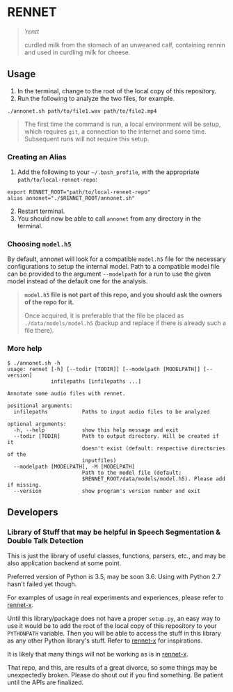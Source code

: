 # RENNET

> *ˈrɛnɪt*
>
> curdled milk from the stomach of an unweaned calf, containing rennin and used in curdling milk for cheese.

## Usage

1. In the terminal, change to the root of the local copy of this repository.
2. Run the following to analyze the two files, for example.
```
./annonet.sh path/to/file1.wav path/to/file2.mp4
```

> The first time the command is run, a local environment will be setup, which requires `git`, a connection to the internet and some time. Subsequent runs will not require this setup.

### Creating an Alias
1. Add the following to your `~/.bash_profile`, with the appropriate `path/to/local-rennet-repo`:
```
export RENNET_ROOT="path/to/local-rennet-repo"
alias annonet="./$RENNET_ROOT/annonet.sh"
```
2. Restart terminal.
3. You should now be able to call `annonet` from any directory in the terminal.

### Choosing `model.h5`
By default, annonet will look for a compatible `model.h5` file for the necessary configurations to setup the internal model.
Path to a compatible model file can be provided to the argument `--modelpath` for a run to use the given model instead of the default one for the analysis.

> **`model.h5` file is not part of this repo, and you should ask the owners of the repo for it.**
>
> Once acquired, it is preferable that the file be placed as `./data/models/model.h5` (backup and replace if there is already such a file there).

### More help
```
$ ./annonet.sh -h
usage: rennet [-h] [--todir [TODIR]] [--modelpath [MODELPATH]] [--version]
              infilepaths [infilepaths ...]

Annotate some audio files with rennet.

positional arguments:
  infilepaths           Paths to input audio files to be analyzed

optional arguments:
  -h, --help            show this help message and exit
  --todir [TODIR]       Path to output directory. Will be created if it
                        doesn't exist (default: respective directories of the
                        inputfiles)
  --modelpath [MODELPATH], -M [MODELPATH]
                        Path to the model file (default:
                        $RENNET_ROOT/data/models/model.h5). Please add if missing.
  --version             show program's version number and exit
```

## Developers
### Library of Stuff that may be helpful in Speech Segmentation & Double Talk Detection

This is just the library of useful classes, functions, parsers, etc., and may be also application backend at some point.

Preferred version of Python is 3.5, may be soon 3.6. Using with Python 2.7 hasn't failed yet though.

For examples of usage in real experiments and experiences, please refer to [rennet-x](https://bitbucket.org/nm-rennet/rennet-x).

Until this library/package does not have a proper `setup.py`, an easy way to use it would be to add the root of the local copy of this repository to your `PYTHONPATH` variable.
Then you will be able to access the stuff in this library as any other Python library's stuff.
Refer to [rennet-x](https://bitbucket.org/nm-rennet/rennet-x) for inspirations.

It is likely that many things will not be working as is in [rennet-x](https://bitbucket.org/nm-rennet/rennet-x).

That repo, and this, are results of a great divorce, so some things may be unexpectedly broken. Please do shout out if you find something.
Be patient until the APIs are finalized.
